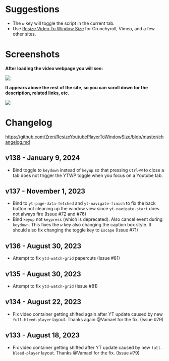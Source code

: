 # Suggestions

* The `w` key will toggle the script in the current tab.
* Use [Resize Video To Window Size](https://greasyfork.org/en/scripts/10815-resize-video-to-window-size) for Crunchyroll, Vimeo, and a few other sites.

# Screenshots

**After loading the video webpage you will see:**

[![](https://i.imgur.com/GDeEDPA.png)](https://i.imgur.com/GDeEDPA.png)

**It appears above the rest of the site, so you can scroll down for the description, related links, etc.**

[![](https://i.imgur.com/uVDKPUp.jpg)](https://i.imgur.com/uVDKPUp.jpg)

# Changelog

https://github.com/Zren/ResizeYoutubePlayerToWindowSize/blob/master/changelog.md

## v138 - January 9, 2024

* Bind toggle to `keydown` instead of `keyup` so that pressing `Ctrl+W` to close a tab does not trigger the YTWP toggle when you focus on a Youtube tab.

## v137 - November 1, 2023

* Bind to `yt-page-data-fetched` and `yt-navigate-finish` to fix the back button not cleaning up the window view since `yt-navigate-start` does not always fire (Issue #72 and #76)
* Bind `keyup` not `keypress` (which is deprecated). Also cancel event during `keydown`. This fixes the `w` key also changing the caption box style. It should also fix changing the toggle key to `Escape` (Issue #71)

## v136 - August 30, 2023

* Attempt to fix `ytd-watch-grid` papercuts (Issue #81)

## v135 - August 30, 2023

* Attempt to fix `ytd-watch-grid` (Issue #81)

## v134 - August 22, 2023

* Fix video container getting shifted again after YT update caused by new `full-bleed-player` layout. Thanks again @Vamael for the fix. (Issue #79)

## v133 - August 18, 2023

* Fix video container getting shifted after YT update caused by new `full-bleed-player` layout. Thanks @Vamael for the fix. (Issue #79)
